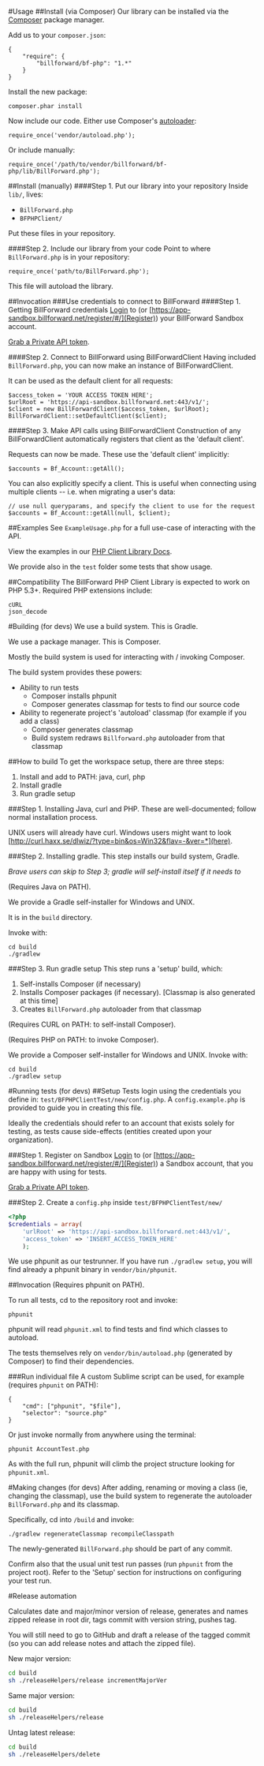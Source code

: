 #Usage
##Install (via Composer)
Our library can be installed via the [Composer](http://getcomposer.org/) package manager.

Add us to your `composer.json`:
```
{
    "require": {
        "billforward/bf-php": "1.*"
    }
}
```

Install the new package:
```
composer.phar install
```

Now include our code.
Either use Composer's [autoloader](https://getcomposer.org/doc/00-intro.md#autoloading):
```
require_once('vendor/autoload.php');
```

Or include manually:
```
require_once('/path/to/vendor/billforward/bf-php/lib/BillForward.php');
```

##Install (manually)
####Step 1. Put our library into your repository
Inside `lib/`, lives:
* `BillForward.php`
* `BFPHPClient/`

Put these files in your repository.

####Step 2. Include our library from your code
Point to where `BillForward.php` is in your repository:
```
require_once('path/to/BillForward.php');
```
This file will autoload the library.

##Invocation
###Use credentials to connect to BillForward
####Step 1. Getting BillForward credentials
[Login](https://app-sandbox.billforward.net/login/#/) to (or [https://app-sandbox.billforward.net/register/#/](Register)) your BillForward Sandbox account.

[Grab a Private API token](https://app-sandbox.billforward.net/setup/#/personal/api-keys).

####Step 2. Connect to BillForward using BillForwardClient
Having included `BillForward.php`, you can now make an instance of BillForwardClient.

It can be used as the default client for all requests:

```
$access_token = 'YOUR ACCESS TOKEN HERE';
$urlRoot = 'https://api-sandbox.billforward.net:443/v1/';
$client = new BillForwardClient($access_token, $urlRoot);
BillForwardClient::setDefaultClient($client);
```

####Step 3. Make API calls using BillForwardClient
Construction of any BillForwardClient automatically registers that client as the 'default client'.

Requests can now be made. These use the 'default client' implicitly:

```
$accounts = Bf_Account::getAll();
```

You can also explicitly specify a client. This is useful when connecting using multiple clients -- i.e. when migrating a user's data:

```
// use null queryparams, and specify the client to use for the request
$accounts = Bf_Account::getAll(null, $client);
```

##Examples
See `ExampleUsage.php` for a full use-case of interacting with the API.

View the examples in our [PHP Client Library Docs](https://app-sandbox.billforward.net/api/#/method/accounts/POST?path=%2Faccounts&api=PHP).

We provide also in the `test` folder some tests that show usage.


##Compatibility
The BillForward PHP Client Library is expected to work on PHP 5.3+.
Required PHP extensions include:

```
cURL
json_decode
```


#Building (for devs)
We use a build system. This is Gradle.

We use a package manager. This is Composer.

Mostly the build system is used for interacting with / invoking Composer.


The build system provides these powers:
* Ability to run tests
  * Composer installs phpunit
  * Composer generates classmap for tests to find our source code
* Ability to regenerate project's 'autoload' classmap (for example if you add a class)
  * Composer generates classmap
  * Build system redraws `Billforward.php` autoloader from that classmap

##How to build
To get the workspace setup, there are three steps:

1. Install and add to PATH: java, curl, php
2. Install gradle
2. Run gradle setup

###Step 1. Installing Java, curl and PHP.
These are well-documented; follow normal installation process.

UNIX users will already have curl. Windows users might want to look [http://curl.haxx.se/dlwiz/?type=bin&os=Win32&flav=-&ver=*](here).

###Step 2. Installing gradle.
This step installs our build system, Gradle.

*Brave users can skip to Step 3; gradle will self-install itself if it needs to*


(Requires Java on PATH).

We provide a Gradle self-installer for Windows and UNIX.

It is in the `build` directory.

Invoke with:

```
cd build
./gradlew
```

###Step 3. Run gradle setup
This step runs a 'setup' build, which:

1. Self-installs Composer (if necessary)
2. Installs Composer packages (if necessary). [Classmap is also generated at this time]
3. Creates `BillForward.php` autoloader from that classmap


(Requires CURL on PATH: to self-install Composer).

(Requires PHP on PATH: to invoke Composer).

We provide a Composer self-installer for Windows and UNIX.
Invoke with:

```
cd build
./gradlew setup
```


#Running tests (for devs)
##Setup
Tests login using the credentials you define in: `test/BFPHPClientTest/new/config.php`. A `config.example.php` is provided to guide you in creating this file.

Ideally the credentials should refer to an account that exists solely for testing, as tests cause side-effects (entities created upon your organization).

###Step 1. Register on Sandbox
[Login](https://app-sandbox.billforward.net/login/#/) to (or [https://app-sandbox.billforward.net/register/#/](Register)) a Sandbox account, that you are happy with using for tests.

[Grab a Private API token](https://app-sandbox.billforward.net/setup/#/personal/api-keys).

###Step 2. Create a `config.php` inside `test/BFPHPClientTest/new/`

```php
<?php
$credentials = array(
	'urlRoot' => 'https://api-sandbox.billforward.net:443/v1/',
	'access_token' => 'INSERT_ACCESS_TOKEN_HERE'
	);
```

We use phpunit as our testrunner. If you have run `./gradlew setup`, you will find already a phpunit binary in `vendor/bin/phpunit`.

##Invocation
(Requires phpunit on PATH).

To run all tests, cd to the repository root and invoke:
```
phpunit
```

phpunit will read `phpunit.xml` to find tests and find which classes to autoload.

The tests themselves rely on `vendor/bin/autoload.php` (generated by Composer) to find their dependencies.

###Run individual file
A custom Sublime script can be used, for example (requires `phpunit` on PATH):

```
{
	"cmd": ["phpunit", "$file"],
	"selector": "source.php"
}
```

Or just invoke normally from anywhere using the terminal:

```
phpunit AccountTest.php
```

As with the full run, phpunit will climb the project structure looking for `phpunit.xml`.

#Making changes (for devs)
After adding, renaming or moving a class (ie, changing the classmap), use the build system to regenerate the autoloader `BillForward.php` and its classmap.

Specifically, cd into `/build` and invoke:

```
./gradlew regenerateClassmap recompileClasspath
```

The newly-generated `BillForward.php` should be part of any commit.

Confirm also that the usual unit test run passes (run `phpunit` from the project root). Refer to the 'Setup' section for instructions on configuring your test run.

#Release automation

Calculates date and major/minor version of release, generates and names zipped release in root dir, tags commit with version string, pushes tag.

You will still need to go to GitHub and draft a release of the tagged commit (so you can add release notes and attach the zipped file).

New major version:

```bash
cd build
sh ./releaseHelpers/release incrementMajorVer
```

Same major version:

```bash
cd build
sh ./releaseHelpers/release
```

Untag latest release:

```bash
cd build
sh ./releaseHelpers/delete
```